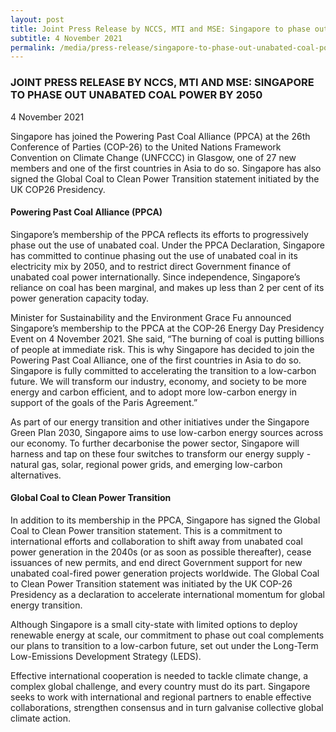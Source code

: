 ```yaml
---
layout: post
title: Joint Press Release by NCCS, MTI and MSE: Singapore to phase out unabated coal power by 2050
subtitle: 4 November 2021
permalink: /media/press-release/singapore-to-phase-out-unabated-coal-power
---
```


### JOINT PRESS RELEASE BY NCCS, MTI AND MSE: SINGAPORE TO PHASE OUT UNABATED COAL POWER BY 2050

4 November 2021

Singapore has joined the Powering Past Coal Alliance (PPCA) at the 26th Conference of Parties (COP-26) to the United Nations Framework Convention on Climate Change (UNFCCC) in Glasgow, one of 27 new members and one of the first countries in Asia to do so. Singapore has also signed the Global Coal to Clean Power Transition statement initiated by the UK COP26 Presidency.

#### Powering Past Coal Alliance (PPCA) 

Singapore’s membership of the PPCA reflects its efforts to progressively phase out the use of unabated coal. Under the PPCA Declaration, Singapore has committed to continue phasing out the use of unabated coal in its electricity mix by 2050, and to restrict direct Government finance of unabated coal power internationally. Since independence, Singapore’s reliance on coal has been marginal, and makes up less than 2 per cent of its power generation capacity today. 

Minister for Sustainability and the Environment Grace Fu announced Singapore’s membership to the PPCA at the COP-26 Energy Day Presidency Event on 4 November 2021. She said, “The burning of coal is putting billions of people at immediate risk. This is why Singapore has decided to join the Powering Past Coal Alliance, one of the first countries in Asia to do so. Singapore is fully committed to accelerating the transition to a low-carbon future. We will transform our industry, economy, and society to be more energy and carbon efficient, and to adopt more low-carbon energy in support of the goals of the Paris Agreement.”

As part of our energy transition and other initiatives under the Singapore Green Plan 2030, Singapore aims to use low-carbon energy sources across our economy. To further decarbonise the power sector, Singapore will harness and tap on these four switches to transform our energy supply - natural gas, solar, regional power grids, and emerging low-carbon alternatives.

#### Global Coal to Clean Power Transition

In addition to its membership in the PPCA, Singapore has signed the Global Coal to Clean Power transition statement. This is a commitment to international efforts and collaboration to shift away from unabated coal power generation in the 2040s (or as soon as possible thereafter), cease issuances of new permits, and end direct Government support for new unabated coal-fired power generation projects worldwide. The Global Coal to Clean Power Transition statement was initiated by the UK COP-26 Presidency as a declaration to accelerate international momentum for global energy transition. 

Although Singapore is a small city-state with limited options to deploy renewable energy at scale, our commitment to phase out coal complements our plans to transition to a low-carbon future, set out under the Long-Term Low-Emissions Development Strategy (LEDS). 

Effective international cooperation is needed to tackle climate change, a complex global challenge, and every country must do its part. Singapore seeks to work with international and regional partners to enable effective collaborations, strengthen consensus and in turn galvanise collective global climate action. 
